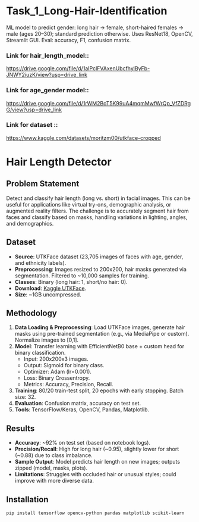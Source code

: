 # Task_1_Long-Hair-Identification
ML model to predict gender: long hair → female, short-haired females → male (ages 20–30); standard prediction otherwise. Uses ResNet18, OpenCV, Streamlit GUI. Eval: accuracy, F1, confusion matrix.

### Link for hair_length_model:: 
https://drive.google.com/file/d/1aIPclFVAxenUbcfhylByFb-JNWY2iuzK/view?usp=drive_link

### Link for age_gender model::  
https://drive.google.com/file/d/1rWM2BoT5K99uA4mqmMwfWrQp_VfZDRgG/view?usp=drive_link


### Link for dataset :: 

https://www.kaggle.com/datasets/moritzm00/utkface-cropped



# Hair Length Detector

## Problem Statement
Detect and classify hair length (long vs. short) in facial images. This can be useful for applications like virtual try-ons, demographic analysis, or augmented reality filters. The challenge is to accurately segment hair from faces and classify based on masks, handling variations in lighting, angles, and demographics.

## Dataset
- **Source**: UTKFace dataset (23,705 images of faces with age, gender, and ethnicity labels).
- **Preprocessing**: Images resized to 200x200, hair masks generated via segmentation. Filtered to ~10,000 samples for training.
- **Classes**: Binary (long hair: 1, short/no hair: 0).
- **Download**: [Kaggle UTKFace](https://www.kaggle.com/datasets/jangedoo/utkface-new).
- **Size**: ~1GB uncompressed.

## Methodology
1. **Data Loading & Preprocessing**: Load UTKFace images, generate hair masks using pre-trained segmentation (e.g., via MediaPipe or custom). Normalize images to [0,1].
2. **Model**: Transfer learning with EfficientNetB0 base + custom head for binary classification.
   - Input: 200x200x3 images.
   - Output: Sigmoid for binary class.
   - Optimizer: Adam (lr=0.001).
   - Loss: Binary Crossentropy.
   - Metrics: Accuracy, Precision, Recall.
3. **Training**: 80/20 train-test split, 20 epochs with early stopping. Batch size: 32.
4. **Evaluation**: Confusion matrix, accuracy on test set.
5. **Tools**: TensorFlow/Keras, OpenCV, Pandas, Matplotlib.

## Results
- **Accuracy**: ~92% on test set (based on notebook logs).
- **Precision/Recall**: High for long hair (~0.95), slightly lower for short (~0.88) due to class imbalance.
- **Sample Output**: Model predicts hair length on new images; outputs zipped (model, masks, plots).
- **Limitations**: Struggles with occluded hair or unusual styles; could improve with more diverse data.

## Installation
```bash
pip install tensorflow opencv-python pandas matplotlib scikit-learn
